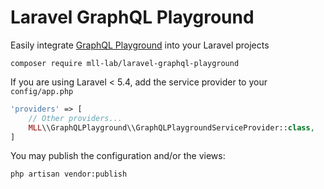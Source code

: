 # Laravel GraphQL Playground

Easily integrate [GraphQL Playground](https://github.com/prismagraphql/graphql-playground) into your Laravel projects

    composer require mll-lab/laravel-graphql-playground

If you are using Laravel < 5.4, add the service provider to your `config/app.php`

````php
'providers' => [
    // Other providers...
    MLL\\GraphQLPlayground\\GraphQLPlaygroundServiceProvider::class,
]
````

You may publish the configuration and/or the views:

    php artisan vendor:publish
